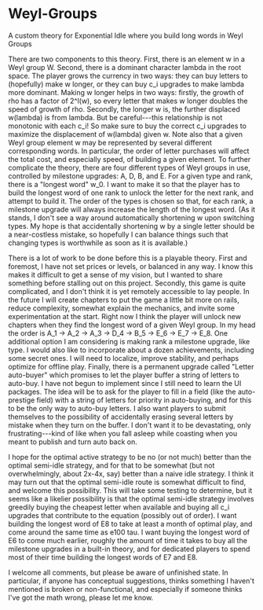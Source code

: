 # Weyl-Groups
A custom theory for Exponential Idle where you build long words in Weyl Groups

There are two components to this theory. First, there is an element w in a Weyl group W. Second, there is a dominant character lambda in the root space. The player grows the currency in two ways: they can buy letters to (hopefully) make w longer, or they can buy c_i upgrades to make lambda more dominant. Making w longer helps in two ways: firstly, the growth of rho has a factor of 2^l(w), so every letter that makes w longer doubles the speed of growth of rho. Secondly, the longer w is, the further displaced w(lambda) is from lambda. But be careful---this relationship is not monotonic with each c_i! So make sure to buy the correct c_i upgrades to maximize the displacement of w(lambda) given w. 
Note also that a given Weyl group element w may be represented by several different corresponding words. In particular, the order of letter purchases will affect the total cost, and especially speed, of building a given element.
To further complicate the theory, there are four different types of Weyl groups in use, controlled by milestone upgrades: A, D, B, and E. For a given type and rank, there is a "longest word" w_0. I want to make it so that the player has to build the longest word of one rank to unlock the letter for the next rank, and attempt to build it.  The order of the types is chosen so that, for each rank, a milestone upgrade will always increase the length of the longest word. (As it stands, I don't see a way around automatically shortening w upon switching types. My hope is that accidentally shortening w by a single letter should be a near-costless mistake, so hopefully I can balance things such that changing types is worthwhile as soon as it is available.)

There is a lot of work to be done before this is a playable theory. 
First and foremost, I have not set prices or levels, or balanced in any way. I know this makes it difficult to get a sense of my vision, but I wanted to share something before stalling out on this project.
Secondly, this game is quite complicated, and I don't think it is yet remotely accessible to lay people. In the future I will create chapters to put the game a little bit more on rails, reduce complexity, somewhat explain the mechanics, and invite some experimentation at the start. Right now I think the player will unlock new chapters when they find the longest word of a given Weyl group. In my head the order is A_1 -> A_2 -> A_3 -> D_4 -> B_5 -> E_6 -> E_7 -> E_8. One additional option I am considering is making rank a milestone upgrade, like type.
I would also like to incorporate about a dozen achievements, including some secret ones. 
I will need to localize, improve stability, and perhaps optimize for offline play. 
Finally, there is a permanent upgrade called "Letter auto-buyer" which promises to let the player buffer a string of letters to auto-buy. I have not begun to implement since I still need to learn the UI packages. The idea will be to ask for the player to fill in a field (like the auto-prestige field) with a string of letters for priority in auto-buying, and for this to be the only way to auto-buy letters. I also want players to submit themselves to the possibility of accidentally erasing several letters by mistake when they turn on the buffer. I don't want it to be devastating, only frustrating---kind of like when you fall asleep while coasting when you meant to publish and turn auto back on.

I hope for the optimal active strategy to be no (or not much) better than the optimal semi-idle strategy, and for that to be somewhat (but not overwhelmingly, about 2x-4x, say) better than a naive idle strategy. I think it may turn out that the optimal semi-idle route is somewhat difficult to find, and welcome this possibility. This will take some testing to determine, but it seems like a likelier possibility is that the optimal semi-idle strategy involves greedily buying the cheapest letter when available and buying all c_i upgrades that contribute to the equation (possibly out of order).
I want building the longest word of E8 to take at least a month of optimal play, and come around the same time as e100 tau. I want buying the longest word of E6 to come much earlier, roughly the amount of time it takes to buy all the milestone upgrades in a built-in theory, and for dedicated players to spend most of their time building the longest words of E7 and E8.

I welcome all comments, but please be aware of unfinished state. In particular, if anyone has conceptual suggestions, thinks something I haven't mentioned is broken or non-functional, and especially if someone thinks I've got the math wrong, please let me know.
